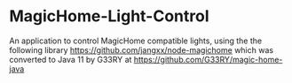# MagicHome-Light-Control

An application to control MagicHome compatible lights, using the the following library
https://github.com/jangxx/node-magichome which was converted to Java 11 by G33RY at https://github.com/G33RY/magic-home-java
